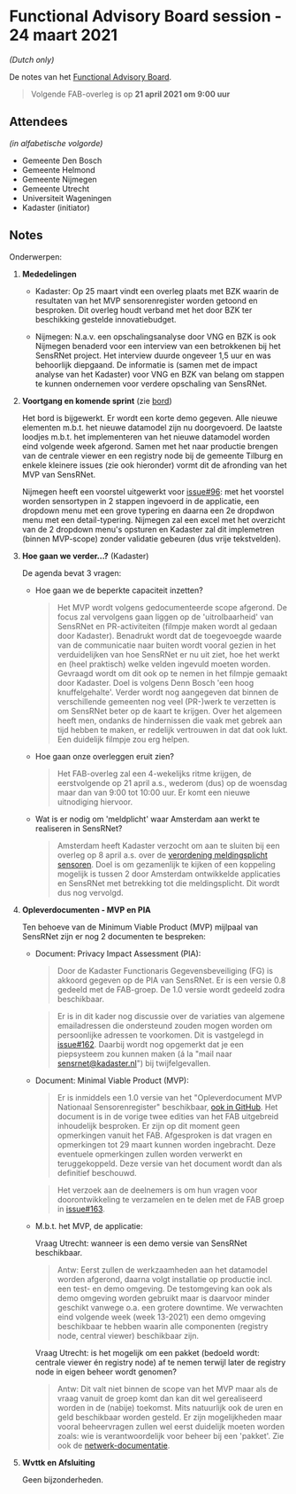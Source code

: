 # Functional Advisory Board session - 24 maart 2021

_(Dutch only)_

De notes van het [Functional Advisory Board](../FAB.md).

> Volgende FAB-overleg is op **21 april 2021 om 9:00 uur**

## Attendees

_(in alfabetische volgorde)_

- Gemeente Den Bosch
- Gemeente Helmond
- Gemeente Nijmegen
- Gemeente Utrecht
- Universiteit Wageningen
- Kadaster (initiator)
 
## Notes

Onderwerpen:

1. **Mededelingen**
     
     - Kadaster: Op 25 maart vindt een overleg plaats met BZK waarin de resultaten van het MVP sensorenregister worden getoond en besproken. Dit overleg houdt verband met het door BZK ter beschikking gestelde innovatiebudget.
     
     - Nijmegen: N.a.v. een opschalingsanalyse door VNG en BZK is ook Nijmegen benaderd voor een interview van een betrokkenen bij het SensRNet project. Het interview duurde ongeveer 1,5 uur en was behoorlijk diepgaand. De informatie is (samen met de impact analyse van het Kadaster) voor VNG en BZK van belang om stappen te kunnen ondernemen voor verdere opschaling van SensRNet.
   
2. **Voortgang en komende sprint** (zie [bord](https://github.com/orgs/kadaster-labs/projects/1))
   
    Het bord is bijgewerkt. Er wordt een korte demo gegeven. Alle nieuwe elementen m.b.t. het nieuwe datamodel zijn nu doorgevoerd. De laatste loodjes m.b.t. het implementeren van het nieuwe datamodel worden eind volgende week afgerond. Samen met het naar productie brengen van de centrale viewer en een registry node bij de gemeente Tilburg en enkele kleinere issues (zie ook hieronder) vormt dit de afronding van het MVP van SensRNet.   
    
    Nijmegen heeft een voorstel uitgewerkt voor [issue#96](https://github.com/kadaster-labs/sensrnet-home/issues/96): met het voorstel worden sensortypen in 2 stappen ingevoerd in de applicatie, een dropdown menu met een grove typering en daarna een 2e dropdwon menu met een detail-typering. Nijmegen zal een excel met het overzicht van de 2 dropdown menu's opsturen en Kadaster zal dit implemetren (binnen MVP-scope) zonder validatie gebeuren (dus vrije tekstvelden).
   
3. **Hoe gaan we verder...?** (Kadaster)
   
    De agenda bevat 3 vragen:

    - Hoe gaan we de beperkte capaciteit inzetten?
      
        > Het MVP wordt volgens gedocumenteerde scope afgerond. De focus zal vervolgens gaan liggen op de 'uitrolbaarheid' van SensRNet en PR-activiteiten (filmpje maken wordt al gedaan door Kadaster). Benadrukt wordt dat de toegevoegde waarde van de communicatie naar buiten wordt vooral gezien in het verduidelijken van hoe SensRNet er nu uit ziet, hoe het werkt en (heel praktisch) welke velden ingevuld moeten worden. Gevraagd wordt om dit ook op te nemen in het filmpje gemaakt door Kadaster. Doel is volgens Denn Bosch 'een hoog knuffelgehalte'. Verder wordt nog aangegeven dat binnen de verschillende gemeenten nog veel (PR-)werk te verzetten is om SensRNet beter op de kaart te krijgen. Over het algemeen heeft men, ondanks de hindernissen die vaak met gebrek aan tijd hebben te maken, er redelijk vertrouwen in dat dat ook lukt. Een duidelijk filmpje zou erg helpen.
      
    - Hoe gaan onze overleggen eruit zien?
      
        > Het FAB-overleg zal een 4-wekelijks ritme krijgen, de eerstvolgende op 21 april a.s., wederom (dus) op de woensdag maar dan van 9:00 tot 10:00 uur. Er komt een nieuwe uitnodiging hiervoor.
        
    - Wat is er nodig om 'meldplicht' waar Amsterdam aan werkt te realiseren in SensRNet?
      
        > Amsterdam heeft Kadaster verzocht om aan te sluiten bij een overleg op 8 april a.s. over de [verordening meldingsplicht sensoren](https://bekendmakingen.amsterdam.nl/publish/pages/163150/6-4besluitapv-meldplichtsensorenv20210105.pdf). Doel is om gezamenlijk te kijken of een koppeling mogelijk is tussen 2 door Amsterdam ontwikkelde applicaties en SensRNet met betrekking tot die meldingsplicht. Dit wordt dus nog vervolgd.

4. **Opleverdocumenten - MVP en PIA**
   
    Ten behoeve van de Minimum Viable Product (MVP) mijlpaal van SensRNet zijn er nog 2 documenten te bespreken:
    
    - Document: Privacy Impact Assessment (PIA):
      
        > Door de Kadaster Functionaris Gegevensbeveiliging (FG) is akkoord gegeven op de PIA van SensRNet. Er is een versie 0.8 gedeeld met de FAB-groep. De 1.0 versie wordt gedeeld zodra beschikbaar.
      
        > Er is in dit kader nog discussie over de variaties van algemene emailadressen die ondersteund zouden mogen worden om persoonlijke adressen te voorkomen. Dit is vastgelegd in [issue#162](https://github.com/kadaster-labs/sensrnet-home/issues/162). Daarbij wordt nog opgemerkt dat je een piepsysteem zou kunnen maken (á la "mail naar sensrnet@kadaster.nl") bij twijfelgevallen.
    
    - Document: Minimal Viable Product (MVP):
      
        > Er is inmiddels een 1.0 versie van het "Opleverdocument MVP Nationaal Sensorenregister" beschikbaar, <a href="https://kadaster-labs.github.io/sensrnet-home/Opleverdocument%20MVP%20Nationaal%20Sensorenregister%20%20v1.0.pdf" target="_blank">ook in GitHub</a>. Het document is in de vorige twee edities van het FAB uitgebreid inhoudelijk besproken. Er zijn op dit moment geen opmerkingen vanuit het FAB. Afgesproken is dat vragen en opmerkingen tot 29 maart kunnen worden ingebracht. Deze eventuele opmerkingen zullen worden verwerkt en teruggekoppeld. Deze versie van het document wordt dan als definitief beschouwd.
      
        > Het verzoek aan de deelnemers is om hun vragen voor doorontwikkeling te verzamelen en te delen met de FAB groep in [issue#163](https://github.com/kadaster-labs/sensrnet-home/issues/163).
      
    - M.b.t. het MVP, de applicatie:
      
        Vraag Utrecht: wanneer is een demo versie van SensRNet beschikbaar.
        
        > Antw: Eerst zullen de werkzaamheden aan het datamodel worden afgerond, daarna volgt installatie op productie incl. een test- en demo omgeving. De testomgeving kan ook als demo omgeving worden gebruikt maar is daarvoor minder geschikt vanwege o.a. een grotere downtime. We verwachten eind volgende week (week 13-2021) een demo omgeving beschikbaar te hebben waarin alle componenten (registry node, central viewer) beschikbaar zijn.
        
        Vraag Utrecht: is het mogelijk om een pakket (bedoeld wordt: centrale viewer én registry node) af te nemen terwijl later de registry node in eigen beheer wordt genomen?
        
        > Antw: Dit valt niet binnen de scope van het MVP maar als de vraag vanuit de groep komt dan kan dit wel gerealiseerd worden in de (nabije) toekomst. Mits natuurlijk ook de uren en geld beschikbaar worden gesteld. Er zijn mogelijkheden maar vooral beheervragen zullen wel eerst duidelijk moeten worden zoals: wie is verantwoordelijk voor beheer bij een 'pakket'. Zie ook de [netwerk-documentatie](../Network.md).

5. **Wvttk en Afsluiting**
   
    Geen bijzonderheden.
   
